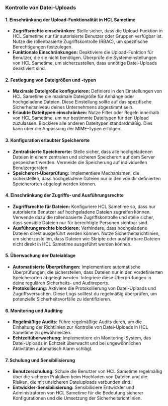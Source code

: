 ### Kontrolle von Datei-Uploads

#### 1. **Einschränkung der Upload-Funktionalität in HCL Sametime**
   - **Zugriffsrechte einschränken:** Stelle sicher, dass die Upload-Funktion in HCL Sametime nur für autorisierte Benutzer oder Gruppen verfügbar ist. Nutze die rollenbasierte Zugriffskontrolle (RBAC), um spezifische Berechtigungen festzulegen.
   - **Funktionale Einschränkungen:** Deaktiviere die Upload-Funktion für Benutzer, die sie nicht benötigen. Überprüfe die Systemeinstellungen von HCL Sametime, um sicherzustellen, dass unnötige Datei-Uploads deaktiviert sind.

#### 2. **Festlegung von Dateigrößen und -typen**
   - **Maximale Dateigröße konfigurieren:** Definiere in den Einstellungen von HCL Sametime die maximale Dateigröße für Anhänge oder hochgeladene Dateien. Diese Einstellung sollte auf das spezifische Sicherheitsniveau deines Unternehmens abgestimmt sein.
   - **Erlaubte Dateitypen einschränken:** Nutze Filter oder Regeln innerhalb von HCL Sametime, um nur bestimmte Dateitypen für den Upload zuzulassen. Blockiere alle anderen Dateitypen standardmäßig. Dies kann über die Anpassung der MIME-Typen erfolgen.

#### 3. **Konfiguration erlaubter Speicherorte**
   - **Zentralisierte Speicherorte:** Stelle sicher, dass alle hochgeladenen Dateien in einem zentralen und sicheren Speicherort auf dem Server gespeichert werden. Vermeide die Speicherung auf individuellen Benutzergeräten.
   - **Speicherort-Überprüfung:** Implementiere Mechanismen, die sicherstellen, dass hochgeladene Dateien nur in den von dir definierten Speicherorten abgelegt werden können.

#### 4. **Einschränkung der Zugriffs- und Ausführungsrechte**
   - **Zugriffsrechte für Dateien:** Konfiguriere HCL Sametime so, dass nur autorisierte Benutzer auf hochgeladene Dateien zugreifen können. Verwende dazu die rollenbasierte Zugriffskontrolle und stelle sicher, dass sensible Dateien nur für berechtigte Personen sichtbar sind.
   - **Ausführungsrechte blockieren:** Verhindere, dass hochgeladene Dateien direkt ausgeführt werden können. Nutze Sicherheitsrichtlinien, um sicherzustellen, dass Dateien wie Skripte oder ausführbare Dateien nicht direkt in HCL Sametime ausgeführt werden können.

#### 5. **Überwachung der Dateiablage**
   - **Automatisierte Überprüfungen:** Implementiere automatische Überprüfungen, die sicherstellen, dass Dateien nur in den vordefinierten Speicherorten abgelegt werden. Integriere diese Überprüfungen in deine regulären Sicherheits- und Auditreports.
   - **Protokollierung:** Aktiviere die Protokollierung von Datei-Uploads und Zugriffsversuchen. Diese Logs solltest du regelmäßig überprüfen, um potenzielle Sicherheitsvorfälle zu identifizieren.

#### 6. **Monitoring und Auditing**
   - **Regelmäßige Audits:** Führe regelmäßige Audits durch, um die Einhaltung der Richtlinien zur Kontrolle von Datei-Uploads in HCL Sametime zu gewährleisten.
   - **Echtzeitüberwachung:** Implementiere ein Monitoring-System, das Datei-Uploads in Echtzeit überwacht und bei ungewöhnlichen Aktivitäten automatisch Alarm schlägt.

#### 7. **Schulung und Sensibilisierung**
   - **Benutzerschulung:** Schule die Benutzer von HCL Sametime regelmäßig über die sicheren Praktiken beim Hochladen von Dateien und die Risiken, die mit unsicheren Dateiuploads verbunden sind.
   - **Entwickler-Sensibilisierung:** Sensibilisiere Entwickler und Administratoren von HCL Sametime für die Bedeutung sicherer Konfigurationen und die Umsetzung der Sicherheitsrichtlinien.
